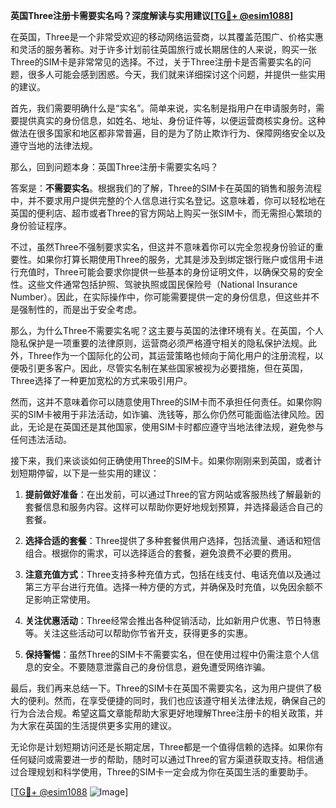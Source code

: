 **英国Three注册卡需要实名吗？深度解读与实用建议[[TG💪+ @esim1088](https://t.me/s/esim1088)]**

在英国，Three是一个非常受欢迎的移动网络运营商，以其覆盖范围广、价格实惠和灵活的服务著称。对于许多计划前往英国旅行或长期居住的人来说，购买一张Three的SIM卡是非常常见的选择。不过，关于Three注册卡是否需要实名的问题，很多人可能会感到困惑。今天，我们就来详细探讨这个问题，并提供一些实用的建议。

首先，我们需要明确什么是“实名”。简单来说，实名制是指用户在申请服务时，需要提供真实的身份信息，如姓名、地址、身份证件等，以便运营商核实身份。这种做法在很多国家和地区都非常普遍，目的是为了防止欺诈行为、保障网络安全以及遵守当地的法律法规。

那么，回到问题本身：英国Three注册卡需要实名吗？

答案是：**不需要实名**。根据我们的了解，Three的SIM卡在英国的销售和服务流程中，并不要求用户提供完整的个人信息进行实名登记。这意味着，你可以轻松地在英国的便利店、超市或者Three的官方网站上购买一张SIM卡，而无需担心繁琐的身份验证程序。

不过，虽然Three不强制要求实名，但这并不意味着你可以完全忽视身份验证的重要性。如果你打算长期使用Three的服务，尤其是涉及到绑定银行账户或信用卡进行充值时，Three可能会要求你提供一些基本的身份证明文件，以确保交易的安全性。这些文件通常包括护照、驾驶执照或国民保险号（National Insurance Number）。因此，在实际操作中，你可能需要提供一定的身份信息，但这些并不是强制性的，而是出于安全考虑。

那么，为什么Three不需要实名呢？这主要与英国的法律环境有关。在英国，个人隐私保护是一项重要的法律原则，运营商必须严格遵守相关的隐私保护法规。此外，Three作为一个国际化的公司，其运营策略也倾向于简化用户的注册流程，以便吸引更多客户。因此，尽管实名制在某些国家被视为必要措施，但在英国，Three选择了一种更加宽松的方式来吸引用户。

然而，这并不意味着你可以随意使用Three的SIM卡而不承担任何责任。如果你购买的SIM卡被用于非法活动，如诈骗、洗钱等，那么你仍然可能面临法律风险。因此，无论是在英国还是其他国家，使用SIM卡时都应遵守当地法律法规，避免参与任何违法活动。

接下来，我们来谈谈如何正确使用Three的SIM卡。如果你刚刚来到英国，或者计划短期停留，以下是一些实用的建议：

1. **提前做好准备**：在出发前，可以通过Three的官方网站或客服热线了解最新的套餐信息和服务内容。这样可以帮助你更好地规划预算，并选择最适合自己的套餐。

2. **选择合适的套餐**：Three提供了多种套餐供用户选择，包括流量、通话和短信组合。根据你的需求，可以选择适合的套餐，避免浪费不必要的费用。

3. **注意充值方式**：Three支持多种充值方式，包括在线支付、电话充值以及通过第三方平台进行充值。选择一种方便的方式，并确保及时充值，以免因余额不足影响正常使用。

4. **关注优惠活动**：Three经常会推出各种促销活动，比如新用户优惠、节日特惠等。关注这些活动可以帮助你节省开支，获得更多的实惠。

5. **保持警惕**：虽然Three的SIM卡不需要实名，但在使用过程中仍需注意个人信息的安全。不要随意泄露自己的身份信息，避免遭受网络诈骗。

最后，我们再来总结一下。Three的SIM卡在英国不需要实名，这为用户提供了极大的便利。然而，在享受便捷的同时，我们也应该遵守相关法律法规，确保自己的行为合法合规。希望这篇文章能帮助大家更好地理解Three注册卡的相关政策，并为大家在英国的生活提供更多实用的建议。

无论你是计划短期访问还是长期定居，Three都是一个值得信赖的选择。如果你有任何疑问或需要进一步的帮助，随时可以通过Three的官方渠道获取支持。相信通过合理规划和科学使用，Three的SIM卡一定会成为你在英国生活的重要助手。

[[TG💪+ @esim1088](https://t.me/s/esim1088) ![Image](https://i.postimg.cc/4NQfJmqS/Snipaste-2025-05-13-00-14-12.png)]